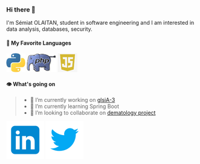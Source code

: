### Hi there 👋
I'm Sémiat OLAITAN, student in software engineering and I am interested in data analysis, databases, security.

#### 🥰 My Favorite Languages

[![python](/images/python.jpeg)](#) 
[![php](/images/php.jpeg)](#) 
[![js](/images/js.png)](#)

#### 👁️ What's going on

>- 🔭 I’m currently working on [glsiA-3](https://github.com/lamiye19/glsiA-3)
>- 🌱 I’m currently learning Spring Boot
>- 👯 I’m looking to collaborate on [dematology project](https://github.com/lamiye19/python-health-project-GLSIA/tree/dermatologie)

[![linkedIn](/images/linkedin.png)](https://www.linkedin.com/in/s%C3%A9miat-oy%C3%A9nik%C3%A8-ola%C3%AFtan-741717196/)
[![Twitter](/images/twitter.png)](https://www.twitter.com/Lamiye19_Dev/)
